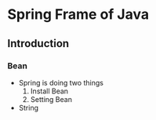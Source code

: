 # Spring Frame of Java

## Introduction

### Bean

-   Spring is doing two things
    1.  Install Bean
    2.  Setting Bean
-   String
